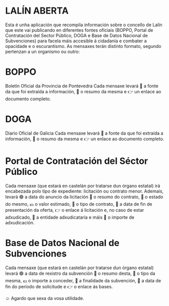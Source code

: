 # LALÍN ABERTA
Esta é unha aplicación que recompila información sobre o concello de Lalín que este vai publicando en diferentes fontes oficiais (BOPPO, Portal de Contratación del Sector Público, DOGA e Base de Datos Nacional de Subvenciones) para facela máis accesible á cidadanía e combater a opacidade e o escurantismo. 
As mensaxes terán distinto formato, segundo pertenzan a un organismo ou outro:

# BOPPO
Boletín Oficial da Provincia de Pontevedra
Cada mensaxe levará 📁 a fonte da que foi extraída a información,  🔎 o resumo da mesma e 👉 un enlace ao documento completo.

# DOGA
Diario Oficial de Galicia
Cada mensaxe levará 📁 a fonte da que foi extraída a información,  🔎 o resumo da mesma e 👉 un enlace ao documento completo.

# Portal de Contratación del Séctor Público
Cada mensaxe (que estará en castelán por tratarse dun órgano estatal) irá encabezada polo tipo de expediente: licitación ou contrato menor. Ademais, levará 🟢  a data do anuncio da licitación 🔎 o resumo do contrato, 📝 o estado do mesmo,  💶 o valor estimado, 🤝 o tipo de contrato, 🔴 a data de fin de presentación da oferta, 👉 o enlace á licitación e, no caso de estar adxudicado,  💼 a entidade adxudicataria e máis 📩 o importe de adxudicación. 

# Base de Datos Nacional de Subvenciones
Cada mensaxe (que estará en castelán por tratarse dun órgano estatal) levará 🟢  a data de rexistro da subvención 🔎 o resumo desta, 📝 o tipo da mesma,  💶 o importe a conceder, 🤝 a finalidade da subvención, 🔴 a data de fin do período de solicitude e 👉 o enlace ás bases.

☺️ Agardo que sexa da vosa utilidade.
